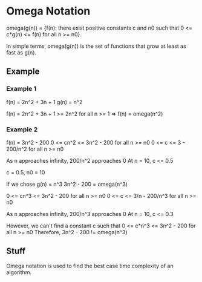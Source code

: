 # Omega Notation
omega(g(n)) = {f(n): there exist positive constants c and n0 such that 0 <= c*g(n) <= f(n) for all n >= n0}.

In simple terms, omega(g(n)) is the set of functions that grow at least as fast as g(n).

## Example
### Example 1
f(n) = 2n^2 + 3n + 1
g(n) = n^2

f(n) = 2n^2 + 3n + 1 >= 2n^2 for all n >= 1
=> f(n) = omega(n^2)

### Example 2
f(n) = 3n^2 - 200
0 <= cn^2 <= 3n^2 - 200 for all n >= n0
0 <= c <= 3 - 200/n^2 for all n >= n0

As n approaches infinity, 200/n^2 approaches 0
At n = 10, c <= 0.5

c = 0.5, n0 = 10


If we chose g(n) = n^3
3n^2 - 200 = omega(n^3)

0 <= cn^3 <= 3n^2 - 200 for all n >= n0
0 <= c <= 3/n - 200/n^3 for all n >= n0

As n approaches infinity, 200/n^3 approaches 0
At n = 10, c <= 0.3

However, we can't find a constant c such that 0 <= c*n^3 <= 3n^2 - 200 for all n >= n0
Therefore, 3n^2 - 200 != omega(n^3)

## Stuff
Omega notation is used to find the best case time complexity of an algorithm.

